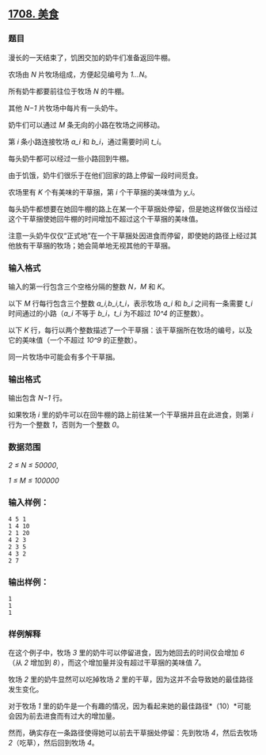 ## [1708. 美食](https://www.acwing.com/problem/content/1710/)

### 题目

漫长的一天结束了，饥困交加的奶牛们准备返回牛棚。

农场由 *N* 片牧场组成，方便起见编号为 *1…N*。

所有奶牛都要前往位于牧场 *N* 的牛棚。

其他 *N−1* 片牧场中每片有一头奶牛。

奶牛们可以通过 *M* 条无向的小路在牧场之间移动。

第 *i* 条小路连接牧场 *a_i* 和 *b_i*，通过需要时间 *t_i*。

每头奶牛都可以经过一些小路回到牛棚。

由于饥饿，奶牛们很乐于在他们回家的路上停留一段时间觅食。

农场里有 *K* 个有美味的干草捆，第 *i* 个干草捆的美味值为 *y_i*。

每头奶牛都想要在她回牛棚的路上在某一个干草捆处停留，但是她这样做仅当经过这个干草捆使她回牛棚的时间增加不超过这个干草捆的美味值。

注意一头奶牛仅仅“正式地”在一个干草捆处因进食而停留，即使她的路径上经过其他放有干草捆的牧场；她会简单地无视其他的干草捆。

### 输入格式

输入的第一行包含三个空格分隔的整数 *N，M* 和 *K*。

以下 *M* 行每行包含三个整数 *a_i,b_i,t_i*，表示牧场 *a_i* 和 *b_i* 之间有一条需要 *t_i* 时间通过的小路（*a_i* 不等于 *b_i*，*t_i* 为不超过 *10^4* 的正整数）。

以下 *K* 行，每行以两个整数描述了一个干草捆：该干草捆所在牧场的编号，以及它的美味值（一个不超过 *10^9* 的正整数）。

同一片牧场中可能会有多个干草捆。

### 输出格式

输出包含 *N−1* 行。

如果牧场 *i* 里的奶牛可以在回牛棚的路上前往某一个干草捆并且在此进食，则第 *i* 行为一个整数 *1*，否则为一个整数 *0*。

### 数据范围

*2 ≤ N ≤ 50000*,

*1 ≤ M ≤ 100000*

### 输入样例：

```
4 5 1
1 4 10
2 1 20
4 2 3
2 3 5
4 3 2
2 7
```

### 输出样例：

```
1
1
1
```

### 样例解释

在这个例子中，牧场 *3* 里的奶牛可以停留进食，因为她回去的时间仅会增加 *6*（从 *2* 增加到 *8*），而这个增加量并没有超过干草捆的美味值 *7*。

牧场 *2* 里的奶牛显然可以吃掉牧场 *2* 里的干草，因为这并不会导致她的最佳路径发生变化。

对于牧场 *1* 里的奶牛是一个有趣的情况，因为看起来她的最佳路径*（10）*可能会因为前去进食而有过大的增加量。

然而，确实存在一条路径使得她可以前去干草捆处停留：先到牧场 *4*，然后去牧场 *2*（吃草），然后回到牧场 *4*。
